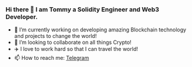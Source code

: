 ### Hi there 👋  I am Tommy a Solidity Engineer and Web3 Developer.

- 🔭 I’m currently working on developing amazing Blockchain technology and projects to change the world!
- 👯 I’m looking to collaborate on all things Crypto!
- :airplane: I love to work hard so that I can travel the world!
- 📫 How to reach me: <a href="https://t.me/DevTeam_CSO">Telegram</a>

<br/>

